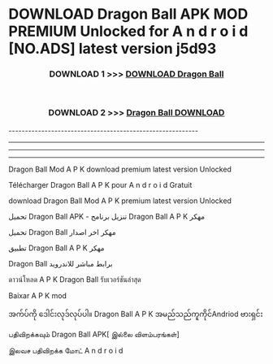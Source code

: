 # DOWNLOAD Dragon Ball  APK MOD PREMIUM Unlocked for A n d r o i d [NO.ADS] latest version j5d93 



<div align="center">

<h3>DOWNLOAD 1 >>> <a href="https://getmod2.web.app/?judul=Dragon Ball ">DOWNLOAD Dragon Ball </a></h3><br>

<h3>DOWNLOAD 2 >>> <a href="https://getmod2.web.app/?judul=Dragon Ball ">Dragon Ball  DOWNLOAD </a></h3>

</div>
----------------------------------------------------------

----------------------------------------------------------

----------------------------------------------------------

----------------------------------------------------------

Dragon Ball  Mod A P K download premium latest version Unlocked

Télécharger Dragon Ball  A P K pour A n d r o i d Gratuit

download Dragon Ball  Mod A P K premium latest version Unlocked

تحميل Dragon Ball  APK - تنزيل برنامج Dragon Ball  A P K مهكر

تحميل Dragon Ball  مهكر اخر اصدار

تطبيق Dragon Ball  A P K مهكر

Dragon Ball  برابط مباشر للاندرويد

ดาวน์โหลด A P K Dragon Ball  รับเวอร์ชันล่าสุด

Baixar A P K mod

အက်ပ်ကို ဒေါင်းလုဒ်လုပ်ပါ။ Dragon Ball  A P K အမည်သည်ကူကိုင်Andriod ဗားရှင်း

பதிவிறக்கவும் Dragon Ball  APK[ இல்லை விளம்பரங்கள்] 
 
இலவச பதிவிறக்க மோட் A n d r o i d



